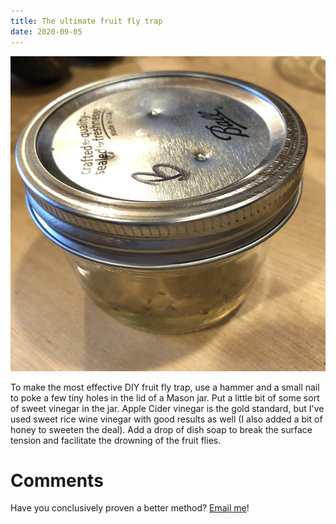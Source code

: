 ```yaml
---
title: The ultimate fruit fly trap
date: 2020-09-05
---
```

![The trap](trap.jpeg)

To make the most effective DIY fruit fly trap, use a hammer and a small nail to poke a few tiny holes in the lid of a Mason jar. Put a little bit of some sort of sweet vinegar in the jar. Apple Cider vinegar is the gold standard, but I've used sweet rice wine vinegar with good results as well (I also added a bit of honey to sweeten the deal). Add a drop of dish soap to break the surface tension and facilitate the drowning of the fruit flies.

# Comments

Have you conclusively proven a better method? [Email me](jg@justus.ws)!
